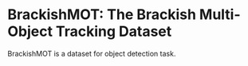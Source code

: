 # BrackishMOT: The Brackish Multi-Object Tracking Dataset

BrackishMOT is a dataset for object detection task.